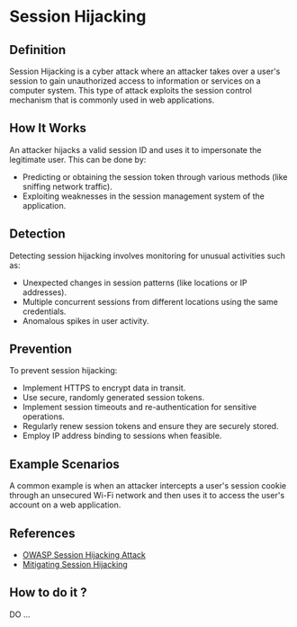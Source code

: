 # Session Hijacking

## Definition

Session Hijacking is a cyber attack where an attacker takes over a user's session to gain unauthorized access to information or services on a computer system. This type of attack exploits the session control mechanism that is commonly used in web applications.

## How It Works

An attacker hijacks a valid session ID and uses it to impersonate the legitimate user. This can be done by:
- Predicting or obtaining the session token through various methods (like sniffing network traffic).
- Exploiting weaknesses in the session management system of the application.

## Detection

Detecting session hijacking involves monitoring for unusual activities such as:
- Unexpected changes in session patterns (like locations or IP addresses).
- Multiple concurrent sessions from different locations using the same credentials.
- Anomalous spikes in user activity.

## Prevention

To prevent session hijacking:
- Implement HTTPS to encrypt data in transit.
- Use secure, randomly generated session tokens.
- Implement session timeouts and re-authentication for sensitive operations.
- Regularly renew session tokens and ensure they are securely stored.
- Employ IP address binding to sessions when feasible.

## Example Scenarios

A common example is when an attacker intercepts a user's session cookie through an unsecured Wi-Fi network and then uses it to access the user's account on a web application.

## References

- [OWASP Session Hijacking Attack](https://owasp.org/www-community/attacks/Session_hijacking_attack)
- [Mitigating Session Hijacking](https://www.sans.org/white-papers/1565/)

## How to do it ?

DO ...